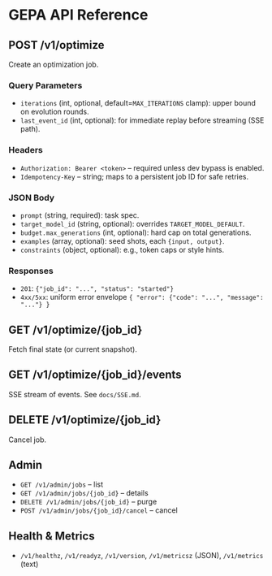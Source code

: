 # GEPA API Reference

## POST /v1/optimize
Create an optimization job.

### Query Parameters
- `iterations` (int, optional, default=`MAX_ITERATIONS` clamp): upper bound on evolution rounds.
- `last_event_id` (int, optional): for immediate replay before streaming (SSE path).

### Headers
- `Authorization: Bearer <token>` – required unless dev bypass is enabled.
- `Idempotency-Key` – string; maps to a persistent job ID for safe retries.

### JSON Body
- `prompt` (string, required): task spec.
- `target_model_id` (string, optional): overrides `TARGET_MODEL_DEFAULT`.
- `budget.max_generations` (int, optional): hard cap on total generations.
- `examples` (array, optional): seed shots, each `{input, output}`.
- `constraints` (object, optional): e.g., token caps or style hints.

### Responses
- `201`: `{"job_id": "...", "status": "started"}`
- `4xx/5xx`: uniform error envelope `{ "error": {"code": "...", "message": "..."} }`

## GET /v1/optimize/{job_id}
Fetch final state (or current snapshot).

## GET /v1/optimize/{job_id}/events
SSE stream of events. See `docs/SSE.md`.

## DELETE /v1/optimize/{job_id}
Cancel job.

## Admin
- `GET /v1/admin/jobs` – list
- `GET /v1/admin/jobs/{job_id}` – details
- `DELETE /v1/admin/jobs/{job_id}` – purge
- `POST /v1/admin/jobs/{job_id}/cancel` – cancel

## Health & Metrics
- `/v1/healthz`, `/v1/readyz`, `/v1/version`, `/v1/metricsz` (JSON), `/v1/metrics` (text)
